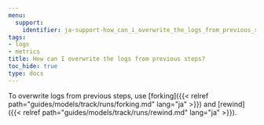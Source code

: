 ```yaml
---
menu:
  support:
    identifier: ja-support-how_can_i_overwrite_the_logs_from_previous_steps
tags:
- logs
- metrics
title: How can I overwrite the logs from previous steps?
toc_hide: true
type: docs
---
```


To overwrite logs from previous steps, use [forking]({{< relref path="guides/models/track/runs/forking.md" lang="ja" >}}) and [rewind]({{< relref path="guides/models/track/runs/rewind.md" lang="ja" >}}).